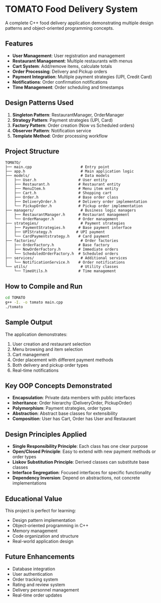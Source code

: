 # TOMATO Food Delivery System

A complete C++ food delivery application demonstrating multiple design patterns and object-oriented programming concepts.

## Features

- **User Management**: User registration and management
- **Restaurant Management**: Multiple restaurants with menus
- **Cart System**: Add/remove items, calculate totals
- **Order Processing**: Delivery and Pickup orders
- **Payment Integration**: Multiple payment strategies (UPI, Credit Card)
- **Notifications**: Order confirmation notifications
- **Time Management**: Order scheduling and timestamps

## Design Patterns Used

1. **Singleton Pattern**: RestaurantManager, OrderManager
2. **Strategy Pattern**: Payment strategies (UPI, Card)
3. **Factory Pattern**: Order creation (Now vs Scheduled orders)
4. **Observer Pattern**: Notification service
5. **Template Method**: Order processing workflow

## Project Structure

```
TOMATO/
├── main.cpp                      # Entry point
├── app.h                         # Main application logic
├── models/                       # Data models
│   ├── User.h                   # User entity
│   ├── Restaurant.h             # Restaurant entity
│   ├── MenuItem.h               # Menu item entity
│   ├── Cart.h                   # Shopping cart
│   ├── Order.h                  # Base order class
│   ├── DeliveryOrder.h          # Delivery order implementation
│   └── PickupOrder.h            # Pickup order implementation
├── managers/                     # Business logic managers
│   ├── RestaurantManager.h      # Restaurant management
│   └── OrderManager.h           # Order management
├── strategies/                   # Payment strategies
│   ├── PaymentStrategies.h      # Base payment interface
│   ├── UPIStrategy.h           # UPI payment
│   └── CardPaymentstrategy.h    # Card payment
├── factories/                    # Order factories
│   ├── OrderFactory.h           # Base factory
│   ├── NowOrderFactory.h        # Immediate orders
│   └── ScheduledOrderFactory.h  # Scheduled orders
├── services/                     # Additional services
│   └── NotificationService.h    # Order notifications
└── utils/                        # Utility classes
    └── TimeUtils.h              # Time management
```

## How to Compile and Run

```bash
cd TOMATO
g++ -I. -o tomato main.cpp
./tomato
```

## Sample Output

The application demonstrates:
1. User creation and restaurant selection
2. Menu browsing and item selection
3. Cart management
4. Order placement with different payment methods
5. Both delivery and pickup order types
6. Real-time notifications

## Key OOP Concepts Demonstrated

- **Encapsulation**: Private data members with public interfaces
- **Inheritance**: Order hierarchy (DeliveryOrder, PickupOrder)
- **Polymorphism**: Payment strategies, order types
- **Abstraction**: Abstract base classes for extensibility
- **Composition**: User has Cart, Order has User and Restaurant

## Design Principles Applied

- **Single Responsibility Principle**: Each class has one clear purpose
- **Open/Closed Principle**: Easy to extend with new payment methods or order types
- **Liskov Substitution Principle**: Derived classes can substitute base classes
- **Interface Segregation**: Focused interfaces for specific functionality
- **Dependency Inversion**: Depend on abstractions, not concrete implementations

## Educational Value

This project is perfect for learning:
- Design pattern implementation
- Object-oriented programming in C++
- Memory management
- Code organization and structure
- Real-world application design

## Future Enhancements

- Database integration
- User authentication
- Order tracking system
- Rating and review system
- Delivery personnel management
- Real-time order updates
